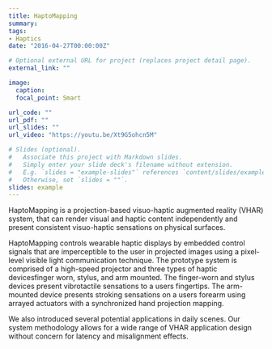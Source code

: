 ```yaml
---
title: HaptoMapping
summary: 
tags:
- Haptics
date: "2016-04-27T00:00:00Z"

# Optional external URL for project (replaces project detail page).
external_link: ""

image:
  caption: 
  focal_point: Smart

url_code: ""
url_pdf: ""
url_slides: ""
url_video: "https://youtu.be/Xt9G5ohcn5M"

# Slides (optional).
#   Associate this project with Markdown slides.
#   Simply enter your slide deck's filename without extension.
#   E.g. `slides = "example-slides"` references `content/slides/example-slides.md`.
#   Otherwise, set `slides = ""`.
slides: example
---
```

HaptoMapping is a projection-based visuo-haptic augmented reality (VHAR) system, that can render visual and haptic content independently and present consistent visuo-haptic sensations on physical surfaces.

HaptoMapping controls wearable haptic displays by embedded control signals that are imperceptible to the user in projected images using a pixel-level visible light communication technique. 
The prototype system is comprised of a high-speed projector and three types of haptic devicesfinger worn, stylus, and arm mounted. The finger-worn and stylus devices present vibrotactile sensations to a users fingertips. The arm-mounted device presents stroking sensations on a users forearm using arrayed actuators with a synchronized hand projection mapping.

We also introduced several potential applications in daily scenes. Our system methodology allows for a wide range of VHAR application design without concern for latency and misalignment effects.